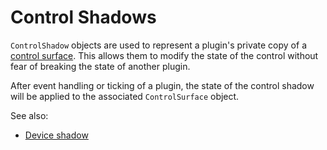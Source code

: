 
# Control Shadows

`ControlShadow` objects are used to represent a plugin's private copy of a
[control surface](../devices/control_surface.md). This allows them to modify the state of
the control without fear of breaking the state of another plugin.

After event handling or ticking of a plugin, the state of the control shadow
will be applied to the associated `ControlSurface` object.

See also:
* [Device shadow](device_shadow.md)
